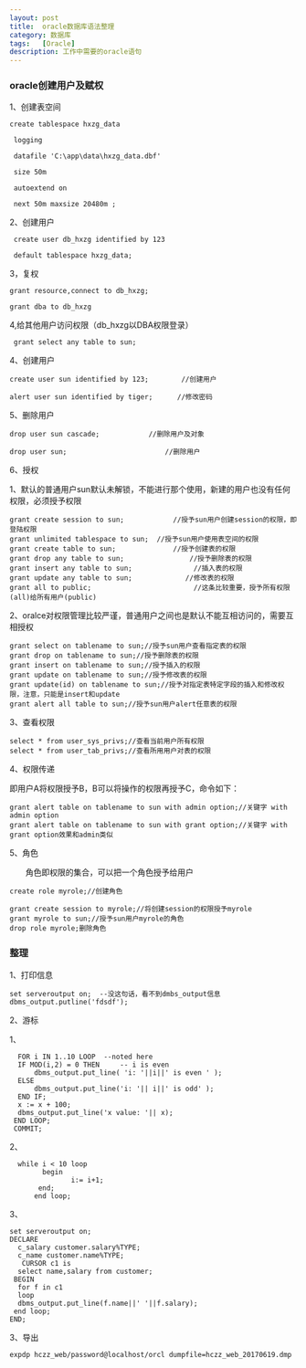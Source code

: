 ```yaml
---
layout: post
title:  oracle数据库语法整理
category: 数据库
tags:   [Oracle]
description: 工作中需要的oracle语句
---
```



### oracle创建用户及赋权


1、创建表空间

    create tablespace hxzg_data

     logging

     datafile 'C:\app\data\hxzg_data.dbf'

     size 50m

     autoextend on

     next 50m maxsize 20480m ;

2、创建用户

     create user db_hxzg identified by 123

     default tablespace hxzg_data;

3，复权

    grant resource,connect to db_hxzg;

    grant dba to db_hxzg

4,给其他用户访问权限（db_hxzg以DBA权限登录）

     grant select any table to sun;



4、创建用户

    create user sun identified by 123;        //创建用户

    alert user sun identified by tiger;      //修改密码

5、删除用户

    drop user sun cascade;            //删除用户及对象

    drop user sun;                        //删除用户

6、授权

1、默认的普通用户sun默认未解锁，不能进行那个使用，新建的用户也没有任何权限，必须授予权限

    grant create session to sun;            //授予sun用户创建session的权限，即登陆权限
    grant unlimited tablespace to sun;  //授予sun用户使用表空间的权限
    grant create table to sun;              //授予创建表的权限
    grant drop any table to sun;                //授予删除表的权限
    grant insert any table to sun;               //插入表的权限
    grant update any table to sun;             //修改表的权限
    grant all to public;                         //这条比较重要，授予所有权限(all)给所有用户(public)

2、oralce对权限管理比较严谨，普通用户之间也是默认不能互相访问的，需要互相授权


    grant select on tablename to sun;//授予sun用户查看指定表的权限
    grant drop on tablename to sun;//授予删除表的权限
    grant insert on tablename to sun;//授予插入的权限
    grant update on tablename to sun;//授予修改表的权限
    grant update(id) on tablename to sun;//授予对指定表特定字段的插入和修改权限，注意，只能是insert和update
    grant alert all table to sun;//授予sun用户alert任意表的权限


3、查看权限

    select * from user_sys_privs;//查看当前用户所有权限
    select * from user_tab_privs;//查看所用用户对表的权限

4、权限传递

   即用户A将权限授予B，B可以将操作的权限再授予C，命令如下：

    grant alert table on tablename to sun with admin option;//关键字 with admin option
    grant alert table on tablename to sun with grant option;//关键字 with grant option效果和admin类似

5、角色

　　角色即权限的集合，可以把一个角色授予给用户

    create role myrole;//创建角色

    grant create session to myrole;//将创建session的权限授予myrole
    grant myrole to sun;//授予sun用户myrole的角色
    drop role myrole;删除角色



### 整理

1、打印信息

    set serveroutput on;  --没这句话，看不到dmbs_output信息
    dbms_output.putline('fdsdf');


2、游标

  1、      

      FOR i IN 1..10 LOOP  --noted here
      IF MOD(i,2) = 0 THEN     -- i is even
          dbms_output.put_line( 'i: '||i||' is even ' );
      ELSE
          dbms_output.put_line('i: '|| i||' is odd' );
      END IF;
      x := x + 100;
      dbms_output.put_line('x value: '|| x);
     END LOOP;
     COMMIT;


 2、

      while i < 10 loop
            begin
                   i:= i+1;
           end;
          end loop;


3、

    set serveroutput on;
    DECLARE
      c_salary customer.salary%TYPE;
      c_name customer.name%TYPE;
       CURSOR c1 is
      select name,salary from customer;
     BEGIN
      for f in c1
      loop
      dbms_output.put_line(f.name||' '||f.salary);
     end loop;
    END;



3、导出

    expdp hczz_web/password@localhost/orcl dumpfile=hczz_web_20170619.dmp
